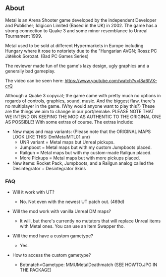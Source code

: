 ## About

Metal is an Arena Shooter game developed by the independent Developer and Publisher; Idigicon Limited (Based in the UK) in 2002. The game
has a strong connection to Quake 3 and some minor resemblance to Unreal Tournament 1999.

Metal used to be sold at different Hypermarkets in Europe including Hungary where it rose to notoriety due to the "Hungarian AVGN; Rossz PC
Játékok Sorozat. (Bad PC Games Series)

The reviewer made fun of the game's lazy design, ugly graphics and a generally bad gameplay.

The video can be seen here: https://www.youtube.com/watch?v=I8a6lVX-crQ

Although a Quake 3 copycat; the game came with pretty much no options in regards of controls, graphics, sound, music. And the biggest flaw,
there's no multiplayer in the game. (Why would anyone want to play this?)
These are the things we aim to change in our port/remake. PLEASE NOTE THAT WE INTEND ON KEEPING THE MOD AS AUTHENTIC TO THE ORIGINAL ONE AS
POSSIBLE! With some extras of course.
The extras include:

- New maps and map variants: (Please note that the ORIGINAL MAPS LOOK LIKE THIS: DmMetalMTL01.unr)
  - UNR variant = Metal maps but Unreal pickups.
  - Jumpboot = Metal maps but with my custom Jumpboots placed.
  - Railgun = Metal maps but with my custom-made Railgun placed.
  - More Pickups = Metal maps but with more pickups placed.
- New items: Rocket Pack, Jumpboots, and a Railgun analog called the Desintegrator + Desintegrator Skins

### FAQ

- Will it work with UT?
  - No. Not even with the newest UT patch out. (469d)

- Will the mod work with vanilla Unreal DM maps?
  - It will, but there's currently no mutators that will replace Unreal items with Metal ones. You can use an Item Swapper tho.

- Will the mod have a custom gametype?
  - Yes.

- How to access the custom gametype?
  - Botmatch<Gametype: MMUMetalDeathmatch (SEE HOWTO.JPG IN THE PACKAGE)